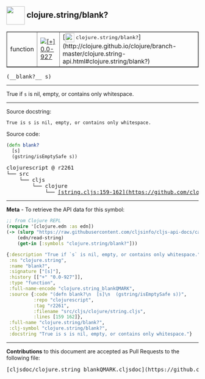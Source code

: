 ## <img width="48px" valign="middle" src="http://i.imgur.com/Hi20huC.png"> clojure.string/blank?

 <table border="1">
<tr>

<td>function</td>
<td><a href="https://github.com/cljsinfo/cljs-api-docs/tree/0.0-927"><img valign="middle" alt="[+] 0.0-927" src="https://img.shields.io/badge/+-0.0--927-lightgrey.svg"></a> </td>
<td>
[<img height="24px" valign="middle" src="http://i.imgur.com/1GjPKvB.png"> <samp>clojure.string/blank?</samp>](http://clojure.github.io/clojure/branch-master/clojure.string-api.html#clojure.string/blank?)
</td>
</tr>
</table>

 <samp>
(__blank?__ s)<br>
</samp>

---

True if `s` is nil, empty, or contains only whitespace.

---



Source docstring:

```
True is s is nil, empty, or contains only whitespace.
```

Source code:

```clj
(defn blank?
  [s]
  (gstring/isEmptySafe s))
```

 <pre>
clojurescript @ r2261
└── src
    └── cljs
        └── clojure
            └── <ins>[string.cljs:159-162](https://github.com/clojure/clojurescript/blob/r2261/src/cljs/clojure/string.cljs#L159-L162)</ins>
</pre>


---

__Meta__ - To retrieve the API data for this symbol:

```clj
;; from Clojure REPL
(require '[clojure.edn :as edn])
(-> (slurp "https://raw.githubusercontent.com/cljsinfo/cljs-api-docs/catalog/cljs-api.edn")
    (edn/read-string)
    (get-in [:symbols "clojure.string/blank?"]))
```

```clj
{:description "True if `s` is nil, empty, or contains only whitespace.",
 :ns "clojure.string",
 :name "blank?",
 :signature ["[s]"],
 :history [["+" "0.0-927"]],
 :type "function",
 :full-name-encode "clojure.string_blankQMARK",
 :source {:code "(defn blank?\n  [s]\n  (gstring/isEmptySafe s))",
          :repo "clojurescript",
          :tag "r2261",
          :filename "src/cljs/clojure/string.cljs",
          :lines [159 162]},
 :full-name "clojure.string/blank?",
 :clj-symbol "clojure.string/blank?",
 :docstring "True is s is nil, empty, or contains only whitespace."}

```

---

__Contributions__ to this document are accepted as Pull Requests to the following file:

 <pre>
[cljsdoc/clojure.string_blankQMARK.cljsdoc](https://github.com/cljsinfo/cljs-api-docs/blob/master/cljsdoc/clojure.string_blankQMARK.cljsdoc)
</pre>


